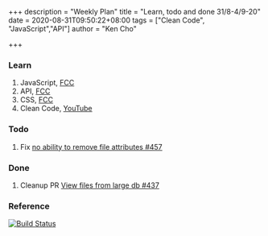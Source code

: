 +++
description = "Weekly Plan"
title = "Learn, todo and done 31/8-4/9-20"
date = 2020-08-31T09:50:22+08:00
tags = ["Clean Code", "JavaScript","API"]
author = "Ken Cho"

+++  
### Learn
1. JavaScript, [FCC](https://www.freecodecamp.org/learn/)
2. API, [FCC](https://www.freecodecamp.org/learn/)
3. CSS, [FCC](https://www.freecodecamp.org/learn/)
3. Clean Code, [YouTube](https://www.youtube.com/watch?v=7EmboKQH8lM)

### Todo
1. Fix [no ability to remove file attributes #457](https://github.com/gigascience/gigadb-website/issues/457)

### Done
1. Cleanup PR [View files from large db #437](https://github.com/gigascience/gigadb-website/issues/437)

### Reference


[![Build Status](https://travis-ci.org/kencho51/gigathing.svg?branch=master)](https://travis-ci.org/kencho51/gigathing)


